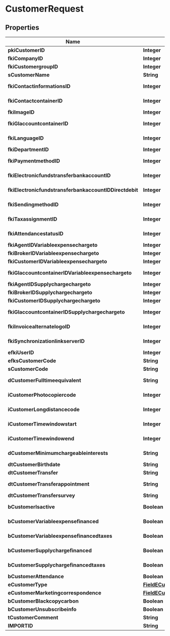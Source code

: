 

# CustomerRequest

## Properties

Name | Type | Description | Notes
------------ | ------------- | ------------- | -------------
**pkiCustomerID** | **Integer** | The unique ID of the Customer. |  [optional]
**fkiCompanyID** | **Integer** | The unique ID of the Company | 
**fkiCustomergroupID** | **Integer** | The unique ID of the Customergroup | 
**sCustomerName** | **String** | The name of the Customer | 
**fkiContactinformationsID** | **Integer** | The unique ID of the Contactinformations | 
**fkiContactcontainerID** | **Integer** | The unique ID of the Contactcontainer | 
**fkiImageID** | **Integer** | The unique ID of the Image | 
**fkiGlaccountcontainerID** | **Integer** | The unique ID of the Glaccountcontainer | 
**fkiLanguageID** | **Integer** | The unique ID of the Language.  Valid values:  |Value|Description| |-|-| |1|French| |2|English| | 
**fkiDepartmentID** | **Integer** | The unique ID of the Department | 
**fkiPaymentmethodID** | **Integer** | The unique ID of the Paymentmethod | 
**fkiElectronicfundstransferbankaccountID** | **Integer** | The unique ID of the Electronicfundstransferbankaccount | 
**fkiElectronicfundstransferbankaccountIDDirectdebit** | **Integer** | The unique ID of the Electronicfundstransferbankaccount | 
**fkiSendingmethodID** | **Integer** | The unique ID of the Sendingmethod | 
**fkiTaxassignmentID** | **Integer** | The unique ID of the Taxassignment.  Valid values:  |Value|Description| |-|-| |1|No tax| |2|GST| |3|HST (ON)| |4|HST (NB)| |5|HST (NS)| |6|HST (NL)| |7|HST (PE)| |8|GST + QST (QC)| |9|GST + QST (QC) Non-Recoverable| |10|GST + PST (BC)| |11|GST + PST (SK)| |12|GST + RST (MB)| |13|GST + PST (BC) Non-Recoverable| |14|GST + PST (SK) Non-Recoverable| |15|GST + RST (MB) Non-Recoverable| | 
**fkiAttendancestatusID** | **Integer** | The unique ID of the Attendancestatus | 
**fkiAgentIDVariableexpensechargeto** | **Integer** | The unique ID of the Agent. | 
**fkiBrokerIDVariableexpensechargeto** | **Integer** | The unique ID of the Broker. | 
**fkiCustomerIDVariableexpensechargeto** | **Integer** | The unique ID of the Customer. | 
**fkiGlaccountcontainerIDVariableexpensechargeto** | **Integer** | The unique ID of the Glaccountcontainer | 
**fkiAgentIDSupplychargechargeto** | **Integer** | The unique ID of the Agent. | 
**fkiBrokerIDSupplychargechargeto** | **Integer** | The unique ID of the Broker. | 
**fkiCustomerIDSupplychargechargeto** | **Integer** | The unique ID of the Customer. | 
**fkiGlaccountcontainerIDSupplychargechargeto** | **Integer** | The unique ID of the Glaccountcontainer | 
**fkiInvoicealternatelogoID** | **Integer** | The unique ID of the Invoicealternatelogo | 
**fkiSynchronizationlinkserverID** | **Integer** | The unique ID of the Synchronizationlinkserver | 
**efkiUserID** | **Integer** | The unique ID of the User |  [optional]
**efksCustomerCode** | **String** | The code of the Customer |  [optional]
**sCustomerCode** | **String** | The code of the Customer | 
**dCustomerFulltimeequivalent** | **String** | The fulltimeequivalent of the Customer | 
**iCustomerPhotocopiercode** | **Integer** | The photocopiercode of the Customer | 
**iCustomerLongdistancecode** | **Integer** | The longdistancecode of the Customer | 
**iCustomerTimewindowstart** | **Integer** | The timewindowstart of the Customer | 
**iCustomerTimewindowend** | **Integer** | The timewindowend of the Customer | 
**dCustomerMinimumchargeableinterests** | **String** | The minimumchargeableinterests of the Customer | 
**dtCustomerBirthdate** | **String** | The birthdate of the Customer | 
**dtCustomerTransfer** | **String** | The transfer of the Customer | 
**dtCustomerTransferappointment** | **String** | The transferappointment of the Customer | 
**dtCustomerTransfersurvey** | **String** | The transfersurvey of the Customer | 
**bCustomerIsactive** | **Boolean** | Whether the customer is active or not | 
**bCustomerVariableexpensefinanced** | **Boolean** | Whether if it&#39;s an variableexpensefinanced | 
**bCustomerVariableexpensefinancedtaxes** | **Boolean** | Whether if it&#39;s an variableexpensefinancedtaxes | 
**bCustomerSupplychargefinanced** | **Boolean** | Whether if it&#39;s an supplychargefinanced | 
**bCustomerSupplychargefinancedtaxes** | **Boolean** | Whether if it&#39;s an supplychargefinancedtaxes | 
**bCustomerAttendance** | **Boolean** | Whether if it&#39;s an attendance | 
**eCustomerType** | [**FieldECustomerType**](FieldECustomerType.md) |  | 
**eCustomerMarketingcorrespondence** | [**FieldECustomerMarketingcorrespondence**](FieldECustomerMarketingcorrespondence.md) |  | 
**bCustomerBlackcopycarbon** | **Boolean** | Whether if it&#39;s an blackcopycarbon | 
**bCustomerUnsubscribeinfo** | **Boolean** | Whether if it&#39;s an unsubscribeinfo | 
**tCustomerComment** | **String** | The comment of the Customer | 
**IMPORTID** | **String** |  |  [optional]




